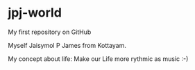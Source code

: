 jpj-world
=========

My first repository on GitHub

Myself Jaisymol P James from Kottayam. 

My concept about life: Make our Life more rythmic as music :-) 
